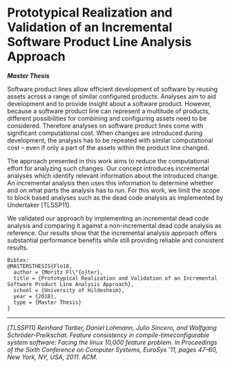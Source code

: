 # Prototypical Realization and Validation of an Incremental Software Product Line Analysis Approach
***Master Thesis***


Software product lines allow efficient development of software by reusing assets across a range of similar configured products. Analyses aim to aid development and to provide insight about a software product. However, because a software product line can represent a multitude of products, different possibilities for combining and configuring assets need to be considered. Therefore analyses on software product lines come with significant computational cost. When changes are introduced during development, the analysis has to be repeated with similar computational cost – even if only a part of the assets within the product line changed.

The approach presented in this work aims to reduce the computational effort for analyzing such changes. Our concept introduces incremental analyses which identify relevant information about the introduced change. An incremental analysis then uses this information to determine whether and on what parts the analysis has to run. For this work, we limit the scope to block based analyses such as the dead code analysis as implemented by Undertaker [TLSSP11].

We validated our approach by implementing an incremental dead code analysis and comparing it against a non-incremental dead code analysis as reference. Our results show that the incremental analysis approach offers substantial performance benefits while still providing reliable and consistent results.

```
Bibtex:
@MASTERSTHESIS{Flo18,
  author = {Moritz Fl\"{o}ter},
  title = {Prototypical Realization and Validation of an Incremental Software Product Line Analysis Approach},
  school = {University of Hildesheim},
  year = {2018},
  type = {Master Thesis}
}
```
---

*[TLSSP11] Reinhard Tartler, Daniel Lohmann, Julio Sincero, and Wolfgang Schröder-Preikschat. Feature consistency in compile-timeconfigurable system software: Facing the linux 10,000 feature problem. In Proceedings of the Sixth Conference on Computer Systems, EuroSys ’11, pages 47–60, New York, NY, USA, 2011. ACM.*
